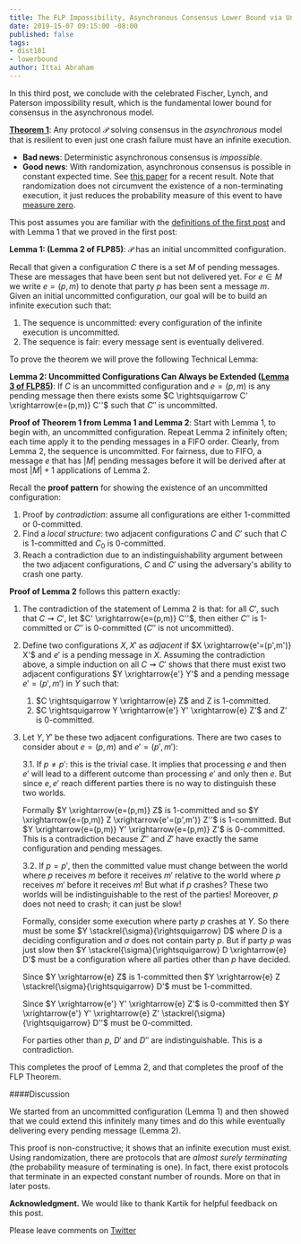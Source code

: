 ```yaml
---
title: The FLP Impossibility, Asynchronous Consensus Lower Bound via Uncommitted Configurations
date: 2019-15-07 09:15:00 -08:00
published: false
tags:
- dist101
- lowerbound
author: Ittai Abraham
---
```


In this third post, we conclude with the celebrated Fischer, Lynch, and Paterson impossibility result, which is the fundamental lower bound for consensus in the asynchronous model.

**[Theorem 1](https://groups.csail.mit.edu/tds/papers/Lynch/jacm85.pdf)**: Any protocol $\mathcal{P}$ solving consensus in the *asynchronous* model that is resilient to even just one crash failure must have an infinite execution.


* **Bad news**: Deterministic asynchronous  consensus is *impossible*.
* **Good news**: With randomization, asynchronous consensus is possible in constant expected time. See [this paper](https://research.vmware.com/files/attachments/0/0/0/0/0/7/8/practical_aba_2_.pdf) for a recent result. Note that randomization does not circumvent the  existence of a non-terminating execution, it just reduces the probability measure of this event to have [measure zero](https://en.wikipedia.org/wiki/Almost_surely).



This post assumes you are familiar with the [definitions of the first post](...) and with Lemma 1 that we proved in the first post:


**Lemma 1: (Lemma 2 of FLP85)**: $\mathcal{P}$ has an initial uncommitted configuration.

Recall that given a configuration $C$ there is a set $M$ of pending messages. These are messages that have been sent but not delivered yet. For $e \in M$ we write $e=(p,m)$ to denote that party $p$ has been sent a message $m$. Given an initial uncommitted configuration, our goal will be to build an infinite execution such that:
1. The sequence is uncommitted: every configuration of the infinite execution is uncommitted.
2. The sequence is fair: every message sent is eventually delivered.

To prove the theorem we will prove the following Technical Lemma:

**Lemma 2: Uncommitted Configurations Can Always be Extended ([Lemma 3 of FLP85](https://groups.csail.mit.edu/tds/papers/Lynch/jacm85.pdf))**: If $C$ is an uncommitted configuration and $e=(p,m)$ is any pending message then there exists some $C \rightsquigarrow C' \xrightarrow{e=(p,m)} C''$ such that $C''$ is uncommitted.

**Proof of Theorem 1 from Lemma 1 and Lemma 2**: Start with Lemma 1, to begin with, an uncommitted configuration. Repeat Lemma 2 infinitely often; each time apply it to the pending messages in a FIFO order. Clearly, from Lemma 2, the sequence is uncommitted. For fairness, due to FIFO, a message $e$ that has $|M|$ pending messages before it will be derived after at most $|M|+1$ applications of Lemma 2.



Recall the **proof pattern** for showing the existence of an uncommitted configuration:
1. Proof by *contradiction*: assume all configurations are either 1-committed or 0-committed.
2. Find a *local structure*: two adjacent configurations $C$ and $C'$ such that $C$ is 1-committed and $C_0$ is 0-committed.
3. Reach a contradiction due to an indistinguishability argument between the two adjacent configurations, $C$ and $C'$ using the adversary's ability to crash one party.



**Proof of Lemma 2** follows this pattern exactly:
1. The contradiction of the statement of Lemma 2 is that: for all $C'$, such that  $C \rightsquigarrow C'$, let  $C' \xrightarrow{e=(p,m)} C''$, then either $C''$ is 1-committed or $C''$ is 0-committed ($C''$ is not uncommitted).
2. Define two configurations $X,X'$ as *adjacent* if $X \xrightarrow{e'=(p',m')} X'$ and $e'$ is a pending message in $X$. Assuming the contradiction above, a simple induction on all $C \rightsquigarrow C'$ shows that there must exist two adjacent configurations $Y \xrightarrow{e'} Y'$ and a pending message $e'=(p',m')$ in $Y$ such that:
    1. $C \rightsquigarrow Y \xrightarrow{e} Z$ and Z is 1-committed.
    2. $C \rightsquigarrow Y \xrightarrow{e'} Y' \xrightarrow{e} Z'$ and Z' is 0-committed.
3. Let $Y,Y'$ be these two adjacent configurations. There are two cases to consider about $e=(p,m)$ and $e'=(p',m')$:

    3.1. If $p \neq p'$: this is the trivial case. It implies that processing $e$ and then $e'$ will lead to a different outcome than processing $e'$ and only then $e$. But since $e,e'$ reach different parties there is no way to distinguish these two worlds.

    Formally $Y \xrightarrow{e=(p,m)} Z$ is 1-committed and so  $Y \xrightarrow{e=(p,m)} Z \xrightarrow{e'=(p',m')} Z''$ is  1-committed. But $Y \xrightarrow{e=(p,m)} Y' \xrightarrow{e=(p,m)} Z'$ is 0-committed. This is a contradiction because $Z''$ and $Z'$ have exactly the same configuration and pending messages.


    3.2. If $p=p'$, then the committed value must change between the world where $p$ receives $m$ before it receives $m'$ relative to the world where $p$ receives $m'$ before it receives $m$! But what if $p$ crashes? These two worlds will be indistinguishable to the rest of the parties! Moreover, $p$ does not need to crash; it can just be slow!

    Formally, consider some execution where party $p$ crashes at $Y$.  So there must be some $Y \stackrel{\sigma}{\rightsquigarrow} D$ where $D$ is a deciding configuration and $\sigma$ does not contain party $p$. But if party $p$ was just slow then $Y \stackrel{\sigma}{\rightsquigarrow} D \xrightarrow{e} D'$ must be a configuration where all parties other than $p$ have decided.

    Since $Y \xrightarrow{e} Z$ is 1-committed then $Y \xrightarrow{e} Z \stackrel{\sigma}{\rightsquigarrow} D'$ must be 1-committed.


    Since $Y \xrightarrow{e'} Y' \xrightarrow{e} Z'$ is 0-committed then  $Y \xrightarrow{e'} Y' \xrightarrow{e} Z' \stackrel{\sigma}{\rightsquigarrow} D''$ must be 0-committed.

    For parties other than $p$, $D'$ and $D''$ are indistinguishable. This is a contradiction.

This completes the proof of Lemma 2, and that completes the proof of the FLP Theorem.

####Discussion

We started from an uncommitted configuration (Lemma 1) and then showed that we could extend this infinitely many times and do this while eventually delivering every pending message   (Lemma 2).

This proof is non-constructive; it shows that an infinite execution must exist. Using randomization, there are protocols that are *almost surely terminating* (the probability measure of terminating is one). In fact, there exist protocols that terminate in an expected constant number of rounds. More on that in later posts.

**Acknowledgment.** We would like to thank Kartik for helpful feedback on this post.


Please leave comments on [Twitter](...)
